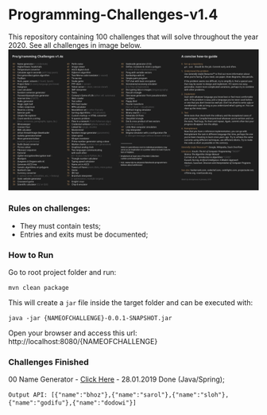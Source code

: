 # Programming-Challenges-v1.4

This repository containing 100 challenges that will solve throughout the year 2020. See all challenges in image below.
<img src="https://github.com/LukasGaedicke/Programming-Challenges-v1.4/blob/master/assets/challenges.jpg">
### Rules on challenges:
- They must contain tests;
- Entries and exits must be documented;

### How to Run
Go to root project folder and run: 
```
mvn clean package
```

This will create a `jar` file inside the target folder and can be executed with:
```
java -jar {NAMEOFCHALLENGE}-0.0.1-SNAPSHOT.jar
```

Open your browser and access this url: http://localhost:8080/{NAMEOFCHALLENGE}

### Challenges Finished

00 Name Generator - [Click Here](https://github.com/LukasGaedicke/Programming-Challenges-v1.4/tree/master/challenges/00-Namegenerator-API) - 28.01.2019 Done (Java/Spring); 
```
Output API: [{"name":"bhoz"},{"name":"sarol"},{"name":"sloh"},{"name":"godifu"},{"name":"dodowi"}]
```
